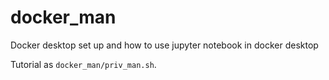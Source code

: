 # docker_man
Docker desktop set up and how to use jupyter notebook in docker desktop

Tutorial as  `docker_man/priv_man.sh`.
